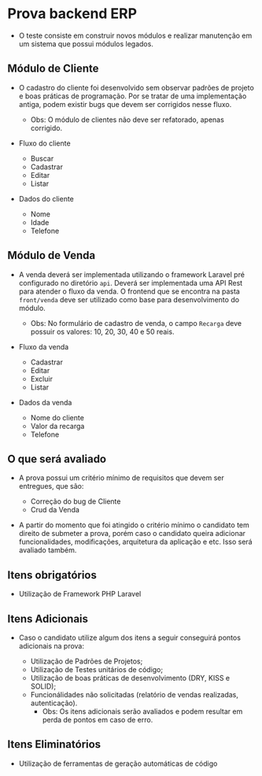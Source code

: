 # Prova backend ERP

* O teste consiste em construir novos módulos e realizar manutenção em um sistema que possui módulos legados.
 
 ## Módulo de Cliente
 
* O cadastro do cliente foi desenvolvido sem observar padrões de projeto e boas práticas de programação. 
Por se tratar de uma implementação antiga, podem existir bugs que devem ser corrigidos nesse fluxo.

  * Obs: O módulo de clientes não deve ser refatorado, apenas corrigido. 
 
* Fluxo do cliente
  * Buscar 
  * Cadastrar
  * Editar
  * Listar
 
* Dados do cliente
  * Nome
  * Idade
  * Telefone 

 ## Módulo de Venda
 
* A venda deverá ser implementada utilizando o framework Laravel pré configurado no diretório ``api``. 
Deverá ser implementada uma API Rest para atender o fluxo da venda. O frontend que se encontra na pasta ``front/venda`` 
deve ser utilizado como base para desenvolvimento do módulo.
  * Obs: No formulário de cadastro de venda, o campo ``Recarga`` deve possuir os valores: 10, 20, 30, 40 e 50 reais.

* Fluxo da venda
  * Cadastrar
  * Editar
  * Excluir
  * Listar 
 
* Dados da venda
  * Nome do cliente
  * Valor da recarga
  * Telefone
  
## O que será avaliado

* A prova possui um critério mínimo de requisitos que devem ser entregues, que são:
  * Correção do bug de Cliente
  * Crud da Venda

* A partir do momento que foi atingido o critério mínimo o candidato tem direito de submeter a prova, porém caso o candidato queira adicionar funcionalidades, modificações, arquitetura da aplicação e etc. Isso será avaliado também.

## Itens obrigatórios
- Utilização de Framework PHP Laravel

## Itens Adicionais
* Caso o candidato utilize algum dos itens a seguir conseguirá pontos adicionais na prova:

  * Utilização de Padrões de Projetos;
  * Utilização de Testes unitários de código;
  * Utilização de boas práticas de desenvolvimento (DRY, KISS e SOLID);
  * Funcionálidades não solicitadas (relatório de vendas realizadas, autenticação).
    * Obs: Os itens adicionais serão avaliados e podem resultar em perda de pontos em caso de erro.

## Itens Eliminatórios
* Utilização de ferramentas de geração automáticas de código